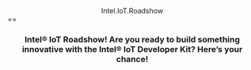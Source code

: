 <center>Intel.IoT.Roadshow</center>
==

<h3><center>Intel® IoT Roadshow! Are you ready to build something innovative with the Intel® IoT Developer Kit?  Here’s your chance!</center></h3>
